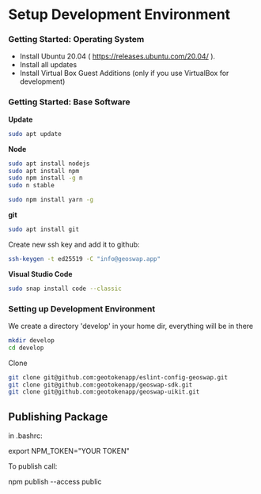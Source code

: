 # Setup Development Environment


### Getting Started: Operating System

* Install Ubuntu 20.04 ( https://releases.ubuntu.com/20.04/ ).
* Install all updates
* Install Virtual Box Guest Additions (only if you use VirtualBox for development)

### Getting Started: Base Software

**Update**

```bash
sudo apt update
```

**Node**

```bash
sudo apt install nodejs
sudo apt install npm
sudo npm install -g n
sudo n stable
```

```bash
sudo npm install yarn -g
```

**git**

```bash
sudo apt install git
```

Create new ssh key and add it to github:

```bash
ssh-keygen -t ed25519 -C "info@geoswap.app"
``` 


**Visual Studio Code**

```bash
sudo snap install code --classic
``` 

### Setting up Development Environment

We create a directory 'develop' in your home dir, everything will be in there

```bash
mkdir develop
cd develop
```

Clone

```bash
git clone git@github.com:geotokenapp/eslint-config-geoswap.git
git clone git@github.com:geotokenapp/geoswap-sdk.git
git clone git@github.com:geotokenapp/geoswap-uikit.git
```



## Publishing Package

in .bashrc:

export NPM_TOKEN="YOUR TOKEN"


To publish call:

npm publish --access public



